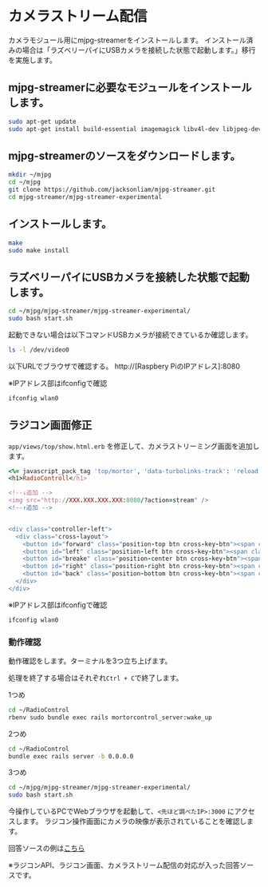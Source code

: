 # カメラストリーム配信
カメラモジュール用にmjpg-streamerをインストールします。
インストール済みの場合は「ラズベリーパイにUSBカメラを接続した状態で起動します。」移行を実施します。

## mjpg-streamerに必要なモジュールをインストールします。

```bash
sudo apt-get update
sudo apt-get install build-essential imagemagick libv4l-dev libjpeg-dev cmake -y
```

## mjpg-streamerのソースをダウンロードします。

```bash
mkdir ~/mjpg
cd ~/mjpg
git clone https://github.com/jacksonliam/mjpg-streamer.git
cd mjpg-streamer/mjpg-streamer-experimental
```

## インストールします。
```bash
make
sudo make install
```

## ラズベリーパイにUSBカメラを接続した状態で起動します。

```bash
cd ~/mjpg/mjpg-streamer/mjpg-streamer-experimental/
sudo bash start.sh
```

起動できない場合は以下コマンドUSBカメラが接続できているか確認します。
```bash
ls -l /dev/video0
```

以下URLでブラウザで確認する。
http://[Raspbery PiのIPアドレス]:8080

※IPアドレス部はifconfigで確認
```bash
ifconfig wlan0
```


## ラジコン画面修正

`app/views/top/show.html.erb` を修正して、カメラストリーミング画面を追加します。

```Ruby
<%= javascript_pack_tag 'top/mortor', 'data-turbolinks-track': 'reload' %>
<h1>RadioControll</h1>

<!--↓追加 -->
<img src="http://XXX.XXX.XXX.XXX:8080/?action=stream" />
<!--↑追加 -->


<div class="controller-left">
  <div class="cross-layout">
    <button id="forward" class="position-top btn cross-key-btn"><span class="top-mark">▲</span></button>
    <button id="left" class="position-left btn cross-key-btn"><span class="left-mark">▲</span></button>
    <button id="breake" class="position-center btn cross-key-btn"><span class="center-mark">●</span></button>
    <button id="right" class="position-right btn cross-key-btn"><span class="right-mark">▲</span></button>
    <button id="back" class="position-bottom btn cross-key-btn"><span class="bottom-mark">▲</span></button>
  </div>
</div>
```
※IPアドレス部はifconfigで確認
```bash
ifconfig wlan0
```

### 動作確認
動作確認をします。ターミナルを3つ立ち上げます。

処理を終了する場合はそれぞれ`Ctrl + C`で終了します。

1つめ
```bash
cd ~/RadioControl
rbenv sudo bundle exec rails mortorcontrol_server:wake_up
```

2つめ
```bash
cd ~/RadioControl
bundle exec rails server -b 0.0.0.0
```

3つめ
```bash
cd ~/mjpg/mjpg-streamer/mjpg-streamer-experimental/
sudo bash start.sh
```

今操作しているPCでWebブラウザを起動して、`<先ほど調べたIP>:3000` にアクセスします。
ラジコン操作画面にカメラの映像が表示されていることを確認します。

回答ソースの例は[こちら](web_radio_controller/RadioControl)

※ラジコンAPI、ラジコン画面、カメラストリーム配信の対応が入った回答ソースです。
